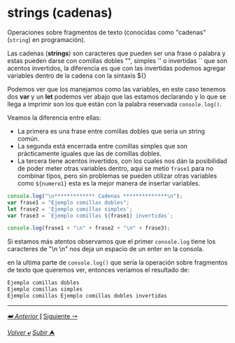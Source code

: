 # strings (cadenas)

Operaciones sobre fragmentos de texto (conocidas como "cadenas" (`string`) en programación).

Las cadenas (**strings**) son caracteres que pueden ser una frase o palabra y estas pueden darse con comillas dobles "", simples '' o invertidas `` que son acentos invertidos,
la diferencia es que con las invertidas podemos agregar variables dentro de la cadena con la sintaxis ${}

Podemos ver que los manejamos como las variables, en este caso tenemos dos **var** y un **let** podemos ver abajo que las estamos declarando y lo que se llega a imprimir son los que están con la palabra reservada `console.log()`.

Veamos la diferencia entre ellas:

* La primera es una frase entre comillas dobles que sería un string común.
* La segunda está encerrada entre comillas simples que son prácticamente iguales que las de comillas dobles.
* La tercera tiene acentos invertidos, con los cuales nos dán la posibilidad de poder meter otras variables dentro, aquí se metio `frase1` para no combinar tipos, pero sin problemas se pueden utilizar otras variables como `${numero1}` esta es la mejor manera de insertar variables.

~~~js
console.log("\n************* Cadenas **************\n");
var frase1 = "Ejemplo comillas dobles";
let frase2 = 'Ejemplo comillas simples';
var frase3 = `Ejemplo comillas ${frase1} invertidas`;

console.log(frase1 + "\n" + frase2 + "\n" + frase3);
~~~

Si estamos más atentos observamos que el primer `console.log` tiene los caracteres de "\n \n" nos deja un espacio de un enter en la consola.

en la ultima parte de `console.log()` que sería la operación sobre fragmentos de texto que queremos ver, entonces veríamos el resultado de:

~~~~cmd
Ejemplo comillas dobles
Ejemplo comillas simples
Ejemplo comillas Ejemplo comillas dobles invertidas
~~~~

---

[**&#11176;** *Anterior* &#11007;](/JavaScript/TeoriaJS/002_variables.md "Variables") 
[Siguiente **&#129042;**](/JavaScript/TeoriaJS/004_booleanosYOperadores.md "Valores booleanos y operadores")

[*Volver* **&ldca;**](/JavaScript/TeoriaJS/README.md "Regresar a página Principal") 
[*Subir* **&#11165;**](# "Ir al título")
